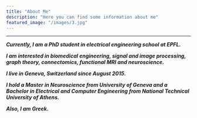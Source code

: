 ```yaml
---
title: "About Me"
description: "Here you can find some information about me"
featured_image: "/images/3.jpg"
---
```



---

**_Currently, I am a PhD student in electrical engineering school at EPFL._**

**_I am interested in biomedical engineering, signal and image processing, graph theory, connectomics, functional MRI and neuroscience._**

**_I live in Geneva, Switzerland since August 2015._**

**_I hold a Master in Neuroscience from University of Geneva and a Bachelor in Electrical and Computer Engineering from National Technical University of Athens._**

**_Also, I am Greek._**
